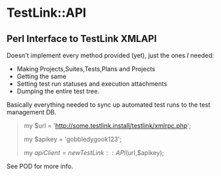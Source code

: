 TestLink::API
=============

Perl Interface to TestLink XMLAPI
---------------------------------

Doesn't implement every method provided (yet), just the ones *I* needed:

* Making Projects,Suites,Tests,Plans and Projects
* Getting the same
* Setting test run statuses and execution attachments
* Dumping the entire test tree.

Basically everything needed to sync up automated test runs to the test management DB.

> my $url = 'http://some.testlink.install/testlink/xmlrpc.php';
> 
> my $apikey = 'gobbledygook123';
> 
> my $apiClient = new TestLink::API($url,$apikey);

See POD for more info.
